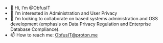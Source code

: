 - 👋 Hi, I’m @ObfusIT
- 👀 I’m interested in Administration and User Privacy
- 💞️ I’m looking to collaborate on based systems administration and OSS development (emphasis on Data Privacy Regulation and Enterprise Database Compliance).
- 📫 How to reach me: ObfusIT@proton.me

<!---
ObfusIT/ObfusIT is a ✨ special ✨ repository because its `README.md` (this file) appears on your GitHub profile.
You can click the Preview link to take a look at your changes.
--->
